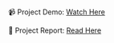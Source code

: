 📹 Project Demo: [Watch Here](https://drive.google.com/file/d/1LO43s2YzBpmXfvbRtPapZusIN_UkK-cZ/view?usp=drive_link)

📑 Project Report: [Read Here](https://drive.google.com/file/d/1LO43s2YzBpmXfvbRtPapZusIN_UkK-cZ/view?usp=drive_link)



